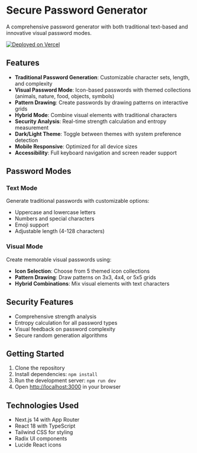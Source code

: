 # Secure Password Generator

A comprehensive password generator with both traditional text-based and innovative visual password modes.

[![Deployed on Vercel](https://img.shields.io/badge/Deployed%20on-Vercel-black?style=for-the-badge&logo=vercel)](https://vercel.com/arpitcodes4l-1060s-projects/v0-password-generator-interface)

## Features

- **Traditional Password Generation**: Customizable character sets, length, and complexity
- **Visual Password Mode**: Icon-based passwords with themed collections (animals, nature, food, objects, symbols)
- **Pattern Drawing**: Create passwords by drawing patterns on interactive grids
- **Hybrid Mode**: Combine visual elements with traditional characters
- **Security Analysis**: Real-time strength calculation and entropy measurement
- **Dark/Light Theme**: Toggle between themes with system preference detection
- **Mobile Responsive**: Optimized for all device sizes
- **Accessibility**: Full keyboard navigation and screen reader support

## Password Modes

### Text Mode
Generate traditional passwords with customizable options:
- Uppercase and lowercase letters
- Numbers and special characters
- Emoji support
- Adjustable length (4-128 characters)

### Visual Mode
Create memorable visual passwords using:
- **Icon Selection**: Choose from 5 themed icon collections
- **Pattern Drawing**: Draw patterns on 3x3, 4x4, or 5x5 grids
- **Hybrid Combinations**: Mix visual elements with text characters

## Security Features

- Comprehensive strength analysis
- Entropy calculation for all password types
- Visual feedback on password complexity
- Secure random generation algorithms

## Getting Started

1. Clone the repository
2. Install dependencies: `npm install`
3. Run the development server: `npm run dev`
4. Open [http://localhost:3000](http://localhost:3000) in your browser

## Technologies Used

- Next.js 14 with App Router
- React 18 with TypeScript
- Tailwind CSS for styling
- Radix UI components
- Lucide React icons
